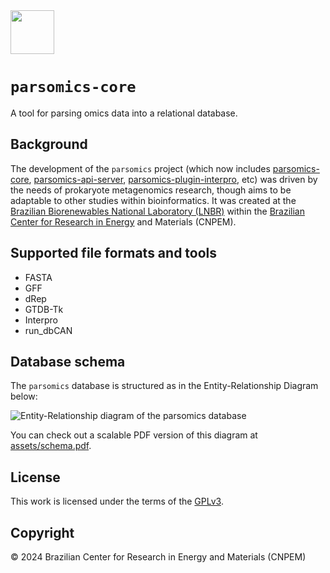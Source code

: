 <img align="center" height="70" src="https://i.imgur.com/kYSTmrt.png">

# `parsomics-core`

A tool for parsing omics data into a relational database.

##  Background

The development of the `parsomics` project (which now includes
[parsomics-core](https://gitlab.cnpem.br/parsomics/parsomics-core),
[parsomics-api-server](https://gitlab.cnpem.br/parsomics/parsomics-api-server),
[parsomics-plugin-interpro](https://gitlab.cnpem.br/parsomics/parsomics-plugin-interpro),
etc) was driven by the needs of prokaryote metagenomics research, though aims
to be adaptable to other studies within bioinformatics. It was created at the
[Brazilian Biorenewables National Laboratory (LNBR)](https://lnbr.cnpem.br/)
within the [Brazilian Center for Research in Energy](https://cnpem.br/) and
Materials (CNPEM).

## Supported file formats and tools

- FASTA
- GFF
- dRep
- GTDB-Tk
- Interpro
- run_dbCAN

## Database schema

The `parsomics` database is structured as in the Entity-Relationship Diagram below:

![Entity-Relationship diagram of the parsomics database](https://i.imgur.com/lGfkn3l.png)

You can check out a scalable PDF version of this diagram at [assets/schema.pdf](assets/schema.pdf).

## License

This work is licensed under the terms of the [GPLv3](https://www.gnu.org/licenses/gpl-3.0.html).

## Copyright

© 2024 Brazilian Center for Research in Energy and Materials (CNPEM)
